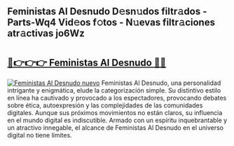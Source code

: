 ## Feministas Al Desnudo D𝚎sn𝚞dos filtr𝚊dos - Parts-Wq4 Vid𝚎os f𝚘tos - N𝚞evas filtr𝚊ciones atr𝚊ctivas jo6Wz

# <h2><a href="http://mb4qs5.tromn.icu/?c=Feministas+Al+Desnudo">🔗👉👉👉 Feministas Al Desnudo 🔗🔗</a></h2>

[![Feministas Al Desnudo nuevo](https://i.imgur.com/pEAQMta.gif)](http://mb4qs5.tromn.icu/?c=Feministas+Al+Desnudo)
Feministas Al Desnudo, una personalidad intrigante y enigmática, elude la categorización simple. Su distintivo estilo en línea ha cautivado y provocado a los espectadores, provocando debates sobre ética, autoexpresión y las complejidades de las comunidades digitales. Aunque sus próximos movimientos no están claros, su influencia en el mundo digital es indiscutible. Armado con un espíritu inquebrantable y un atractivo innegable, el alcance de Feministas Al Desnudo en el universo digital no tiene límites.
